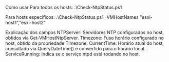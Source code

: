 Como usar
Para todos os hosts:
.\Check-NtpStatus.ps1

Para hosts específicos:
.\Check-NtpStatus.ps1 -VMHostNames "esxi-host1","esxi-host2"

Explicação dos campos
NTPServer: Servidores NTP configurados no host, obtidos via Get-VMHostNtpServer.
Timezone: Fuso horário configurado no host, obtido da propriedade Timezone.
CurrentTime: Horário atual do host, consultado via QueryDateTime() e convertido para o horário local.
ServiceRunning: Indica se o serviço ntpd está rodando no host.